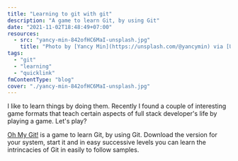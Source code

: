 ```yaml
---
title: "Learning to git with git"
description: "A game to learn Git, by using Git"
date: "2021-11-02T18:48:49+07:00"
resources:
  - src: "yancy-min-842ofHC6MaI-unsplash.jpg"
    title: "Photo by [Yancy Min](https://unsplash.com/@yancymin) via [Unsplash](https://unsplash.com/)"
tags:
  - "git"
  - "learning"
  - "quicklink"
fmContentType: "blog"
cover: "./yancy-min-842ofHC6MaI-unsplash.jpg"
---
```


I like to learn things by doing them. Recently I found a couple of interesting game formats that teach certain aspects of full stack developer's life by playing a game. Let's play?

[Oh My Git!](https://github.com/git-learning-game/oh-my-git) is a game to learn Git, by using Git. Download the version for your system, start it and in easy successive levels you can learn the intrincacies of Git in easily to follow samples.
